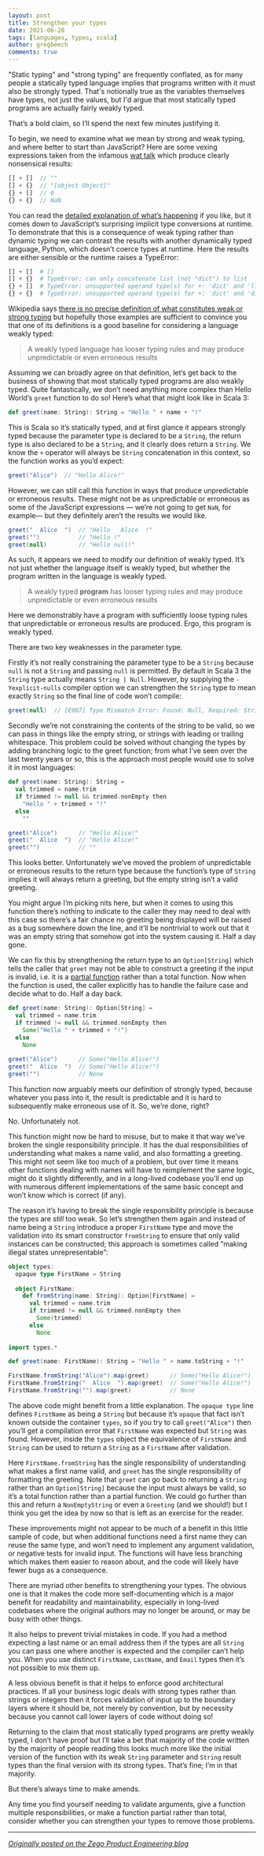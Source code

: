 ```yaml
---
layout: post
title: Strengthen your types
date: 2021-06-28
tags: [languages, types, scala]
author: gregbeech
comments: true
---
```


"Static typing" and "strong typing" are frequently conflated, as for many people a statically typed language implies that programs written with it must also be strongly typed. That's notionally true as the variables themselves have types, not just the values, but I'd argue that most statically typed programs are actually fairly weakly typed.

That’s a bold claim, so I’ll spend the next few minutes justifying it.

To begin, we need to examine what we mean by strong and weak typing, and where better to start than JavaScript? Here are some vexing expressions taken from the infamous [wat talk](https://www.destroyallsoftware.com/talks/wat) which produce clearly nonsensical results:

```javascript
[] + []  // ""
[] + {}  // "[object Object]"
{} + []  // 0
{} + {}  // NaN
```

You can read the [detailed explanation of what’s happening](https://medium.com/dailyjs/the-why-behind-the-wat-an-explanation-of-javascripts-weird-type-system-83b92879a8db) if you like, but it comes down to JavaScript’s surprising implicit type conversions at runtime. To demonstrate that this is a consequence of weak typing rather than dynamic typing we can contrast the results with another dynamically typed language, Python, which doesn’t coerce types at runtime. Here the results are either sensible or the runtime raises a TypeError:

```python
[] + []  # []
[] + {}  # TypeError: can only concatenate list (not "dict") to list
{} + []  # TypeError: unsupported operand type(s) for +: 'dict' and 'list'
{} + {}  # TypeError: unsupported operand type(s) for +: 'dict' and 'dict'
```

Wikipedia says [there is no precise definition of what constitutes weak or strong typing](https://en.wikipedia.org/wiki/Strong_and_weak_typing) but hopefully those examples are sufficient to convince you that one of its definitions is a good baseline for considering a language weakly typed:

> A weakly typed language has looser typing rules and may produce unpredictable or even erroneous results

Assuming we can broadly agree on that definition, let’s get back to the business of showing that most statically typed programs are also weakly typed. Quite fantastically, we don’t need anything more complex than Hello World’s `greet` function to do so! Here’s what that might look like in Scala 3:

```scala
def greet(name: String): String = "Hello " + name + "!"
```

This is Scala so it’s statically typed, and at first glance it appears strongly typed because the parameter type is declared to be a `String`, the return type is also declared to be a `String`, and it clearly does return a `String`. We know the `+` operator will always be `String` concatenation in this context, so the function works as you’d expect:

```scala
greet("Alice")  // "Hello Alice!"
```

However, we can still call this function in ways that produce unpredictable or erroneous results. These might not be as unpredictable or erroneous as some of the JavaScript expressions — we’re not going to get `NaN`, for example— but they definitely aren’t the results we would like.

```scala
greet("  Alice  ")  // "Hello   Alice  !"
greet("")           // "Hello !"
greet(null)         // "Hello null!"
```

As such, it appears we need to modify our definition of weakly typed. It’s not just whether the language itself is weakly typed, but whether the program written in the language is weakly typed.

> A weakly typed **program** has looser typing rules and may produce unpredictable or even erroneous results

Here we demonstrably have a program with sufficiently loose typing rules that unpredictable or erroneous results are produced. Ergo, this program is weakly typed.

There are two key weaknesses in the parameter type.

Firstly it’s not really constraining the parameter type to be a `String` because `null` is not a `String` and passing `null` is permitted. By default in Scala 3 the `String` type actually means `String | Null`. However, by supplying the `-Yexplicit-nulls` compiler option we can strengthen the `String` type to mean exactly `String` so the final line of code won’t compile:

```scala
greet(null)  // [E007] Type Mismatch Error: Found: Null, Required: String
```

Secondly we’re not constraining the contents of the string to be valid, so we can pass in things like the empty string, or strings with leading or trailing whitespace. This problem could be solved without changing the types by adding branching logic to the greet function; from what I’ve seen over the last twenty years or so, this is the approach most people would use to solve it in most languages:

```scala
def greet(name: String): String =
  val trimmed = name.trim
  if trimmed != null && trimmed.nonEmpty then
    "Hello " + trimmed + "!"
  else
    ""

greet("Alice")      // "Hello Alice!"
greet("  Alice  ")  // "Hello Alice!"
greet("")           // ""
```

This looks better. Unfortunately we’ve moved the problem of unpredictable or erroneous results to the return type because the function’s type of `String` implies it will always return a greeting, but the empty string isn’t a valid greeting.

You might argue I’m picking nits here, but when it comes to using this function there’s nothing to indicate to the caller they may need to deal with this case so there’s a fair chance no greeting being displayed will be raised as a bug somewhere down the line, and it’ll be nontrivial to work out that it was an empty string that somehow got into the system causing it. Half a day gone.

We can fix this by strengthening the return type to an `Option[String]` which tells the caller that `greet` may not be able to construct a greeting if the input is invalid, i.e. it is a [partial function](https://wiki.haskell.org/Partial_functions) rather than a total function. Now when the function is used, the caller explicitly has to handle the failure case and decide what to do. Half a day back.

```scala
def greet(name: String): Option[String] =
  val trimmed = name.trim
  if trimmed != null && trimmed.nonEmpty then
    Some("Hello " + trimmed + "!")
  else
    None
    
greet("Alice")      // Some("Hello Alice!")
greet("  Alice  ")  // Some("Hello Alice!")
greet("")           // None
```

This function now arguably meets our definition of strongly typed, because whatever you pass into it, the result is predictable and it is hard to subsequently make erroneous use of it. So, we’re done, right?

No. Unfortunately not.

This function might now be hard to misuse, but to make it that way we’ve broken the single responsibility principle. It has the dual responsibilities of understanding what makes a name valid, and also formatting a greeting. This might not seem like too much of a problem, but over time it means other functions dealing with names will have to reimplement the same logic, might do it slightly differently, and in a long-lived codebase you’ll end up with numerous different implementations of the same basic concept and won’t know which is correct (if any).

The reason it’s having to break the single responsibility principle is because the types are _still_ too weak. So let’s strengthen them again and instead of name being a `String` introduce a proper `FirstName` type and move the validation into its smart constructor `fromString` to ensure that only valid instances can be constructed; this approach is sometimes called “making illegal states unrepresentable”:

```scala
object types:
  opaque type FirstName = String
  
  object FirstName:
    def fromString(name: String): Option[FirstName] =
      val trimmed = name.trim
      if trimmed != null && trimmed.nonEmpty then
        Some(trimmed)
      else
        None
      
import types.*

def greet(name: FirstName): String = "Hello " + name.toString + "!"

FirstName.fromString("Alice").map(greet)      // Some("Hello Alice!")
FirstName.fromString("  Alice  ").map(greet)  // Some("Hello Alice!")
FirstName.fromString("").map(greet)           // None
```

The above code might benefit from a little explanation. The `opaque type` line defines `FirstName` as being a `String` but because it’s `opaque` that fact isn’t known outside the container `types`, so if you try to call `greet("Alice")` then you’ll get a compilation error that `FirstName` was expected but `String` was found. However, inside the `types` object the equivalence of `FirstName` and `String` can be used to return a `String` as a `FirstName` after validation.

Here `FirstName.fromString` has the single responsibility of understanding what makes a first name valid, and `greet` has the single responsibility of formatting the greeting. Note that `greet` can go back to returning a `String` rather than an `Option[String]` because the input must always be valid, so it’s a total function rather than a partial function. We could go further than this and return a `NonEmptyString` or even a `Greeting` (and we should!) but I think you get the idea by now so that is left as an exercise for the reader.

These improvements might not appear to be much of a benefit in this little sample of code, but when additional functions need a first name they can reuse the same type, and won’t need to implement any argument validation, or negative tests for invalid input. The functions will have less branching which makes them easier to reason about, and the code will likely have fewer bugs as a consequence.

There are myriad other benefits to strengthening your types. The obvious one is that it makes the code more self-documenting which is a major benefit for readability and maintainability, especially in long-lived codebases where the original authors may no longer be around, or may be busy with other things.

It also helps to prevent trivial mistakes in code. If you had a method expecting a last name or an email address then if the types are all `String` you can pass one where another is expected and the compiler can’t help you. When you use distinct `FirstName`, `LastName`, and `Email` types then it’s not possible to mix them up.

A less obvious benefit is that it helps to enforce good architectural practices. If all your business logic deals with strong types rather than strings or integers then it forces validation of input up to the boundary layers where it should be, not merely by convention, but by necessity because you cannot call lower layers of code without doing so!

Returning to the claim that most statically typed programs are pretty weakly typed, I don’t have proof but I’ll take a bet that majority of the code written by the majority of people reading this looks much more like the initial version of the function with its weak `String` parameter and `String` result types than the final version with its strong types. That’s fine; I’m in that majority.

But there’s always time to make amends.

Any time you find yourself needing to validate arguments, give a function multiple responsibilities, or make a function partial rather than total, consider whether you can strengthen your types to remove those problems.

---

_[Originally posted on the Zego Product Engineering blog](https://zego.engineering/strengthen-your-types-7ed3e4cc4e9f)_
